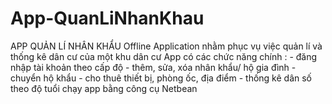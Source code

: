 # App-QuanLiNhanKhau
APP QUẢN LÍ NHÂN KHẨU
  Offline Application nhằm phục vụ việc quản lí và thống kê dân cư của một khu dân cư
  App có các chức năng chính :
    - đăng nhập tài khoản theo cấp độ
    - thêm, sửa, xóa nhân khẩu/ hộ gia đình
    - chuyển hộ khẩu
    - cho thuê thiết bị, phòng ốc, địa điểm
    - thống kê dân số theo độ tuổi
  chạy app bằng công cụ Netbean  
